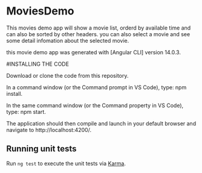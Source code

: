 # MoviesDemo

This movies demo app will show a movie list, orderd by available time and can also be sorted by other headers. you can also select a movie and see some detail infomation about the selected movie.

this movie demo app was generated with [Angular CLI] version 14.0.3.

#INSTALLING THE CODE

Download or clone the code from this repository.

In a command window (or the Command prompt in VS Code), type: npm install.

In the same command window (or the Command property in VS Code), type: npm start.

The application should then compile and launch in your default browser and navigate to http://localhost:4200/.


## Running unit tests

Run `ng test` to execute the unit tests via [Karma](https://karma-runner.github.io).